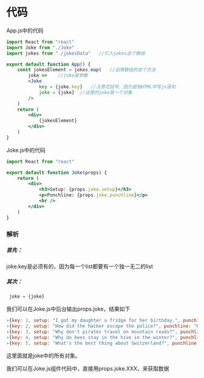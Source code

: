 # 代码

App.js中的代码

~~~jsx
import React from "react"
import Joke from "./Joke"
import jokes from "./jokesData"   //引入jokes这个数组

export default function App() {
    const jokesElement = jokes.map(   //运用数组的这个方法
        joke =>    //joke是参数
        <Joke 
            key = {joke.key}   //注意花括号，因为是指HTML中写js语句
            joke = {joke}  //这里的joke是一个对象
        />
    )    
    return (
        <div>
            {jokesElement}
        </div>
    )
}
~~~

Joke.js中的代码

~~~jsx
import React from "react"

export default function Joke(props) {
    return (
        <div>
            <h3>Setup: {props.joke.setup}</h3>
            <p>Punchline: {props.joke.punchline}</p>
            <hr />
        </div>
    )
}
~~~

### 解析

##### 首先：

joke.key是必须有的，因为每一个list都要有一个独一无二的list

##### 其次：

~~~jsx
 joke = {joke}
~~~

我们可以在Joke.js中后台输出props.joke，结果如下

~~~jsx
›{key: 1, setup: "I got my daughter a fridge for her birthday.", punchline: "I can't wait to see her face light up when she opens it."}
›{key: 2, setup: "How did the hacker escape the police?", punchline: "He just ransomware!"}
›{key: 3, setup: "Why don't pirates travel on mountain roads?", punchline: "Scurvy."}
›{key: 4, setup: "Why do bees stay in the hive in the winter?", punchline: "Swarm."}
›{key: 5, setup: "What's the best thing about Switzerland?", punchline: "I don't know, but the flag is a big plus!"}
~~~

这里面就是joke中的所有对象。

我们可以在Joke.js组件代码中，直接用props.joke.XXX，来获取数据